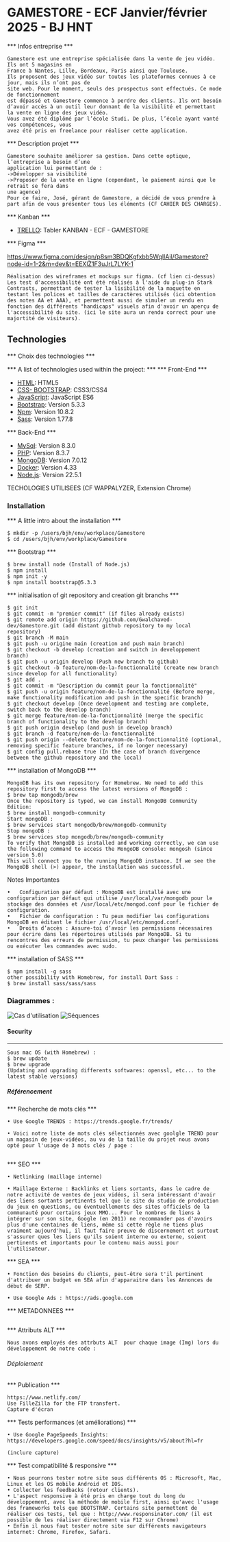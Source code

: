 # GAMESTORE - ECF Janvier/février 2025 - BJ HNT

*** Infos entreprise ***
```
Gamestore est une entreprise spécialisée dans la vente de jeu vidéo. Ils ont 5 magasins en
France à Nantes, Lille, Bordeaux, Paris ainsi que Toulouse.
Ils proposent des jeux vidéo sur toutes les plateformes connues à ce jour, mais ils n’ont pas de
site web. Pour le moment, seuls des prospectus sont effectués. Ce mode de fonctionnement
est dépassé et Gamestore commence à perdre des clients. Ils ont besoin d’avoir accès à un outil leur donnant de la visibilité et permettant la vente en ligne des jeux vidéo.
Vous avez été diplômé par l’école Studi. De plus, l’école ayant vanté vos compétences, vous
avez été pris en freelance pour réaliser cette application.
```

*** Description projet ***
```
Gamestore souhaite améliorer sa gestion. Dans cette optique, l’entreprise a besoin d’une
application lui permettant de :
->Développer sa visibilité
->Proposer de la vente en ligne (cependant, le paiement ainsi que le retrait se fera dans
une agence)
Pour ce faire, José, gérant de Gamestore, a décidé de vous prendre à part afin de vous présenter tous les éléments (CF CAHIER DES CHARGES).

```
*** Kanban ***
* [TRELLO](https://trello.com/b/BsKkY6Gp/gamestore-bj-hnt-kanban): Tabler KANBAN - ECF - GAMESTORE

*** Figma ***

https://www.figma.com/design/p8sm3BDQKgfxbb5WqlIAil/Gamestore?node-id=1-2&m=dev&t=EEXlZ1F3uJrL7LYK-1

```
Réalisation des wireframes et mockups sur figma. (cf lien ci-dessus)
Les test d'accessibilité ont été réalisés à l'aide du plug-in Stark Contrasts, permettant de tester la lisibilité de la maquette en testant les polices et tailles de caractères utilisés (ici obtention des notes AA et AAA), et permettent aussi de simuler un rendu en fonction des différents "handicaps" visuels afin d'avoir un aperçu de l'accessibilité du site. (ici le site aura un rendu correct pour une majortité de visiteurs).
```

## Technologies
*** Choix des technologies ***


*** A list of technologies used within the project: ***
*** Front-End ***

* [HTML](https://developer.mozilla.org/fr/docs/Web/HTML): HTML5
* [CSS- BOOTSTRAP](https://getbootstrap.com/): CSS3/CSS4
* [JavaScript](https://developer.mozilla.org/fr/docs/Web/JavaScript): JavaScript ES6
* [Bootstrap](https://getbootstrap.com/): Version 5.3.3
* [Npm](https://www.npmjs.com/): Version 10.8.2
* [Sass](https://sass-lang.com/): Version 1.77.8

*** Back-End ***

* [MySql](https://www.mysql.com/fr/): Version 8.3.0
* [PHP](https://www.php.net/): Version 8.3.7
* [MongoDB](https://www.mongodb.com/fr-fr): Version 7.0.12
* [Docker](https://www.docker.com/): Version 4.33
* [Node.js](https://nodejs.org/fr): Version 22.5.1

TECHOLOGIES UTILISEES (CF WAPPALYZER, Extension Chrome)

### Installation
*** A little intro about the installation ***
```
$ mkdir -p /users/bjh/env/workplace/Gamestore
$ cd /users/bjh/env/workplace/Gamestore
```
*** Bootstrap ***
```
$ brew install node (Install of Node.js)
$ npm install
$ npm init -y
$ npm install bootstrap@5.3.3
```
*** initialisation of git repository and creation git branchs ***
```
$ git init
$ git commit -m "premier commit" (if files already exists)
$ git remote add origin https://github.com/Gwalchaved-dev/Gamestore.git (add distant github repository to my local repository)
$ git branch -M main 
$ git push -u origine main (creation and push main branch)
$ git checkout -b develop (creation and switch in developpement branch)
$ git push -u origin develop (Push new branch to github)
$ git checkout -b feature/nom-de-la-fonctionnalité (create new branch since develop for all functionality)
$ git add .
$ git commit -m "Description du commit pour la fonctionnalité"
$ git push -u origin feature/nom-de-la-fonctionnalité (Before merge, make functionality modification and push in the specific branch)
$ git checkout develop (Once development and testing are complete, switch back to the develop branch)
$ git merge feature/nom-de-la-fonctionnalité (merge the specific branch of functionality to the develop branch)
$ git push origin develop (and push in develop branch)
$ git branch -d feature/nom-de-la-fonctionnalité
$ git push origin --delete feature/nom-de-la-fonctionnalité (optional, removing specific feature branches, if no longer necessary)
$ git config pull.rebase true (In the case of branch divergence between the github repository and the local)
```

*** installation of MongoDB ***
```
MongoDB has its own repository for Homebrew. We need to add this repository first to access the latest versions of MongoDB :
$ brew tap mongodb/brew
Once the repository is typed, we can install MongoDB Community Edition:
$ brew install mongodb-community
Start mongoDB :
$ brew services start mongodb/brew/mongodb-community
Stop mongoDB :
$ brew services stop mongodb/brew/mongodb-community
To verify that MongoDB is installed and working correctly, we can use the following command to access the MongoDB console: mongosh (since version 5.0)
This will connect you to the running MongoDB instance. If we see the MongoDB shell (>) appear, the installation was successful.
```

Notes Importantes

	•	Configuration par défaut : MongoDB est installé avec une configuration par défaut qui utilise /usr/local/var/mongodb pour le stockage des données et /usr/local/etc/mongod.conf pour le fichier de configuration.
	•	Fichier de configuration : Tu peux modifier les configurations MongoDB en éditant le fichier /usr/local/etc/mongod.conf.
	•	Droits d’accès : Assure-toi d’avoir les permissions nécessaires pour écrire dans les répertoires utilisés par MongoDB. Si tu rencontres des erreurs de permission, tu peux changer les permissions ou exécuter les commandes avec sudo.

*** installation of SASS ***
```
$ npm install -g sass
other possibility with Homebrew, for install Dart Sass :
$ brew install sass/sass/sass
```

### Diagrammes :

![Cas d'utilisation](/images/Diagramme%20cas%20utilisations%20Gamestore.drawio.png)
![Séquences]()

#### Security
*** 
```
Sous mac OS (with Homebrew) :
$ brew update
$ brew upgrade
(Updating and upgrading differents softwares: openssl, etc... to the latest stable versions)
```

##### Référencement
*** Recherche de mots clés ***
```
• Use Google TRENDS : https://trends.google.fr/trends/

• Voici notre liste de mots clés sélectionnés avec goolgle TREND pour un magasin de jeux-vidéos, au vu de la taille du projet nous avons opté pour l'usage de 3 mots clés / page : 


```
*** SEO ***
```
• Netlinking (maillage interne)

• Maillage Externe : Backlinks et liens sortants, dans le cadre de notre activité de ventes de jeux vidéos, il sera intéressant d'avoir des liens sortants pertinents tel que le site du studio de production du jeux en questions, ou éventuellements des sites officiels de la communauté pour certains jeux MMO... Pour le nombres de liens à intégrer sur son site, Google (en 2011) ne recommander pas d'avoirs plus d'une centaines de liens, même si cette règle ne tiens plus vraiment aujourd'hui, il faut faire preuve de discernement et surtout s'assurer ques les liens qu'ils soient interne ou externe, soient pertinents et importants pour le contenu mais aussi pour l'utilisateur.
```
*** SEA ***
```
• Fonction des besoins du clients, peut-être sera t'il pertinent d'attribuer un budget en SEA afin d'apparaitre dans les Annonces de début de SERP.

• Use Google Ads : https://ads.google.com
```
*** METADONNEES ***
```
```

*** Attributs ALT ***
```
Nous avons employés des attrbuts ALT  pour chaque image (Img) lors du développement de notre code :

```

###### Déploiement
*** Publication ***
```
https://www.netlify.com/
Use FilleZilla for the FTP transfert.
Capture d'écran
```
*** Tests performances (et améliorations) ***
```
• Use Google PageSpeeds Insights: https://developers.google.com/speed/docs/insights/v5/about?hl=fr

(inclure capture)

```
*** Test compatibilité & responsive ***
```
• Nous pourrons tester notre site sous différents OS : Microsoft, Mac, Linux et les OS mobile Android et IOS.
• Collecter les feedbacks (retour clients).
• L'aspect responsive à été pris en charge tout du long du développement, avec la méthode de mobile first, ainsi qu'avec l'usage des frameworks tels que BOOTSTRAP. Certains site permettent de réaliser ces tests, tel que : http://www.responsinator.com/ (il est possible de les réaliser directement via F12 sur Chrome)
• Enfin il nous faut tester notre site sur différents navigateurs internet: Chrome, Firefox, Safari.

```

